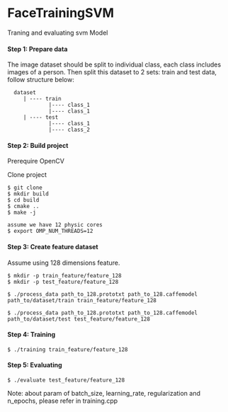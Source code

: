 # FaceTrainingSVM
Traning and evaluating svm Model

#### Step 1: Prepare data

The image dataset should be split to individual class, each class includes images of a person.
Then split this dataset to 2 sets: train and test data, follow structure below:
```````````````
  dataset
     | ---- train
             |---- class_1
             |---- class_1
     | ---- test
             |---- class_1
             |---- class_2
````````````````
#### Step 2: Build project

Prerequire OpenCV

Clone project
```````````````````
$ git clone
$ mkdir build
$ cd build
$ cmake ..
$ make -j

assume we have 12 physic cores
$ export OMP_NUM_THREADS=12
```````````````````
#### Step 3: Create feature dataset
Assume using 128 dimensions feature.
```````````````````
$ mkdir -p train_feature/feature_128
$ mkdir -p test_feature/feature_128

$ ./process_data path_to_128.prototxt path_to_128.caffemodel path_to/dataset/train train_feature/feature_128

$ ./process_data path_to_128.prototxt path_to_128.caffemodel path_to/dataset/test test_feature/feature_128
```````````````````

#### Step 4: Training
`````````
$ ./training train_feature/feature_128
`````````

#### Step 5: Evaluating
`````````
$ ./evaluate test_feature/feature_128
`````````
Note: about param of batch_size, learning_rate, regularization and n_epochs, please refer in training.cpp
